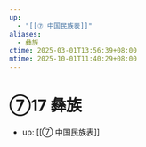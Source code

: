 ```yaml
---
up:
  - "[[⑦ 中国民族表]]"
aliases:
  - 彝族
ctime: 2025-03-01T13:56:39+08:00
mtime: 2025-10-01T11:40:29+08:00
---
```


# ⑦17 彝族

- up: [[⑦ 中国民族表]]
